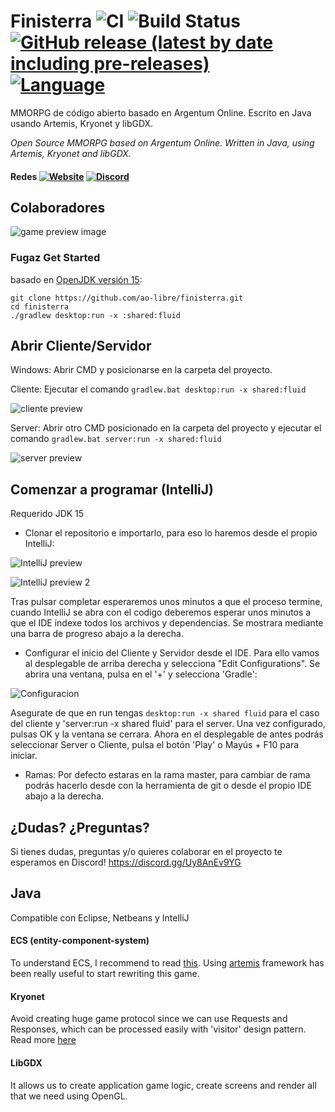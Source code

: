 # Finisterra ![CI](https://github.com/ao-libre/finisterra/workflows/CI/badge.svg) ![Build Status](https://github.com/ao-libre/finisterra/workflows/Release/badge.svg)  [![GitHub release (latest by date including pre-releases)](https://img.shields.io/github/v/release/ao-libre/finisterra?include_prereleases)](https://github.com/ao-libre/finisterra/releases) [![Language](https://img.shields.io/badge/lang-espa%C3%B1ol%20%2F%20english-yellow)](#)

MMORPG de código abierto basado en Argentum Online. Escrito en Java usando Artemis, Kryonet y libGDX.

*Open Source MMORPG based on Argentum Online. Written in Java, using Artemis, Kryonet and libGDX.*

#### Redes [![Website](https://img.shields.io/website?down_color=lightgrey&down_message=offline&up_color=blue&up_message=online&url=https%3A%2F%2Ffinisterra.argentumonline.org%2F)](https://finisterra.argentumonline.org/) [![Discord](https://img.shields.io/discord/479056868707270657?color=blueviolet&label=discord)](https://discord.gg/4Wd4EMwnFm)

## Colaboradores
![game preview image](https://cdn.discordapp.com/attachments/580487031197794313/636899837354442755/readme-repo.png)

### Fugaz Get Started
basado en [OpenJDK versión 15](https://jdk.java.net/15/):

```
git clone https://github.com/ao-libre/finisterra.git
cd finisterra
./gradlew desktop:run -x :shared:fluid  
```

## Abrir Cliente/Servidor

Windows:
Abrir CMD y posicionarse en la carpeta del proyecto.

Cliente: Ejecutar el comando
`gradlew.bat desktop:run -x shared:fluid
`

![cliente preview](https://i.imgur.com/3P2L0K4.png)

Server: Abrir otro CMD posicionado en la carpeta del proyecto y ejecutar el comando `gradlew.bat server:run -x shared:fluid`

![server preview](https://i.imgur.com/mPl3pXy.png)

## Comenzar a programar (IntelliJ)
Requerido JDK 15

- Clonar el repositorio e importarlo, para eso lo haremos desde el propio IntelliJ:

![IntelliJ preview](https://i.imgur.com/pAhfyuZ.png)

![IntelliJ preview 2](https://i.imgur.com/AskF398.png)

Tras pulsar completar esperaremos unos minutos a que el proceso termine, cuando IntelliJ se abra con el codigo deberemos esperar unos minutos a que el IDE indexe todos los archivos y dependencias. Se mostrara mediante una barra de progreso abajo a la derecha.

- Configurar el inicio del Cliente y Servidor desde el IDE. Para ello vamos al desplegable de arriba derecha y selecciona "Edit Configurations".
  Se abrira una ventana, pulsa en el '+' y selecciona 'Gradle':

![Configuracion](https://i.imgur.com/fgOF9cf.png)

Asegurate de que en run tengas
`desktop:run -x shared fluid` para el caso del cliente y 'server:run -x shared fluid' para el server.
Una vez configurado, pulsas OK y la ventana se cerrara. Ahora en el desplegable de antes podrás seleccionar Server o Cliente, pulsa el botón 'Play' o Mayús + F10 para iniciar.

- Ramas: Por defecto estaras en la rama master, para cambiar de rama podrás hacerlo desde con la herramienta de git o desde el propio IDE abajo a la derecha.

## ¿Dudas? ¿Preguntas?
Si tienes dudas, preguntas y/o quieres colaborar en el proyecto te esperamos en Discord!
https://discord.gg/Uy8AnEv9YG

## Java
Compatible con Eclipse, Netbeans y IntelliJ

#### ECS (entity-component-system)
To understand ECS, I recommend to read [this](https://github.com/junkdog/artemis-odb/wiki/Introduction-to-Entity-Systems).
Using [artemis](https://github.com/junkdog/artemis-odb) framework has been really useful to start rewriting this game.

#### Kryonet
Avoid creating huge game protocol since we can use Requests and Responses, which can be processed easily with 'visitor' design pattern.
Read more [here](https://github.com/EsotericSoftware/kryonet)

#### LibGDX
It allows us to create application game logic, create screens and render all that we need using OpenGL.

